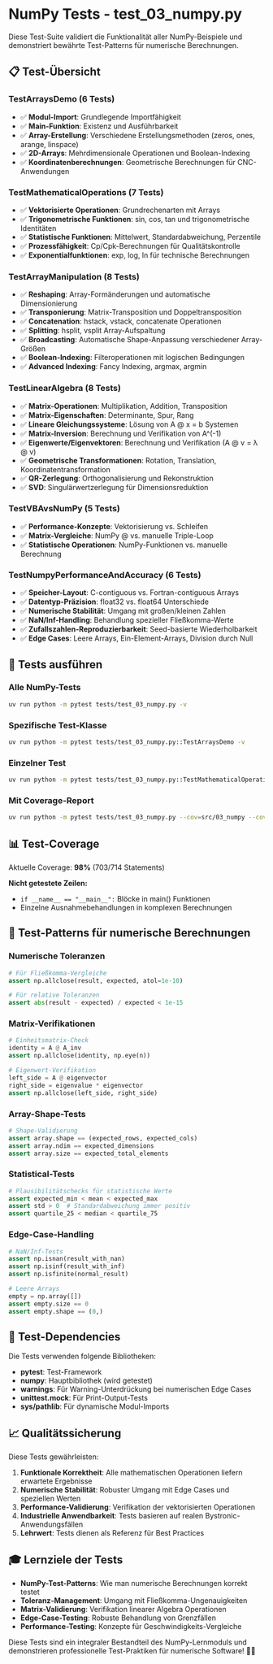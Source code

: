 # NumPy Tests - test_03_numpy.py

Diese Test-Suite validiert die Funktionalität aller NumPy-Beispiele und demonstriert bewährte Test-Patterns für numerische Berechnungen.

## 📋 Test-Übersicht

### **TestArraysDemo** (6 Tests)

- ✅ **Modul-Import**: Grundlegende Importfähigkeit
- ✅ **Main-Funktion**: Existenz und Ausführbarkeit
- ✅ **Array-Erstellung**: Verschiedene Erstellungsmethoden (zeros, ones, arange, linspace)
- ✅ **2D-Arrays**: Mehrdimensionale Operationen und Boolean-Indexing
- ✅ **Koordinatenberechnungen**: Geometrische Berechnungen für CNC-Anwendungen

### **TestMathematicalOperations** (7 Tests)

- ✅ **Vektorisierte Operationen**: Grundrechenarten mit Arrays
- ✅ **Trigonometrische Funktionen**: sin, cos, tan und trigonometrische Identitäten
- ✅ **Statistische Funktionen**: Mittelwert, Standardabweichung, Perzentile
- ✅ **Prozessfähigkeit**: Cp/Cpk-Berechnungen für Qualitätskontrolle
- ✅ **Exponentialfunktionen**: exp, log, ln für technische Berechnungen

### **TestArrayManipulation** (8 Tests)

- ✅ **Reshaping**: Array-Formänderungen und automatische Dimensionierung
- ✅ **Transponierung**: Matrix-Transposition und Doppeltransposition
- ✅ **Concatenation**: hstack, vstack, concatenate Operationen
- ✅ **Splitting**: hsplit, vsplit Array-Aufspaltung
- ✅ **Broadcasting**: Automatische Shape-Anpassung verschiedener Array-Größen
- ✅ **Boolean-Indexing**: Filteroperationen mit logischen Bedingungen
- ✅ **Advanced Indexing**: Fancy Indexing, argmax, argmin

### **TestLinearAlgebra** (8 Tests)

- ✅ **Matrix-Operationen**: Multiplikation, Addition, Transposition
- ✅ **Matrix-Eigenschaften**: Determinante, Spur, Rang
- ✅ **Lineare Gleichungssysteme**: Lösung von A @ x = b Systemen
- ✅ **Matrix-Inversion**: Berechnung und Verifikation von A^(-1)
- ✅ **Eigenwerte/Eigenvektoren**: Berechnung und Verifikation (A @ v = λ @ v)
- ✅ **Geometrische Transformationen**: Rotation, Translation, Koordinatentransformation
- ✅ **QR-Zerlegung**: Orthogonalisierung und Rekonstruktion
- ✅ **SVD**: Singulärwertzerlegung für Dimensionsreduktion

### **TestVBAvsNumPy** (5 Tests)

- ✅ **Performance-Konzepte**: Vektorisierung vs. Schleifen
- ✅ **Matrix-Vergleiche**: NumPy @ vs. manuelle Triple-Loop
- ✅ **Statistische Operationen**: NumPy-Funktionen vs. manuelle Berechnung

### **TestNumpyPerformanceAndAccuracy** (6 Tests)

- ✅ **Speicher-Layout**: C-contiguous vs. Fortran-contiguous Arrays
- ✅ **Datentyp-Präzision**: float32 vs. float64 Unterschiede
- ✅ **Numerische Stabilität**: Umgang mit großen/kleinen Zahlen
- ✅ **NaN/Inf-Handling**: Behandlung spezieller Fließkomma-Werte
- ✅ **Zufallszahlen-Reproduzierbarkeit**: Seed-basierte Wiederholbarkeit
- ✅ **Edge Cases**: Leere Arrays, Ein-Element-Arrays, Division durch Null

## 🚀 Tests ausführen

### Alle NumPy-Tests

```bash
uv run python -m pytest tests/test_03_numpy.py -v
```

### Spezifische Test-Klasse

```bash
uv run python -m pytest tests/test_03_numpy.py::TestArraysDemo -v
```

### Einzelner Test

```bash
uv run python -m pytest tests/test_03_numpy.py::TestMathematicalOperations::test_trigonometric_functions -v
```

### Mit Coverage-Report

```bash
uv run python -m pytest tests/test_03_numpy.py --cov=src/03_numpy --cov-report=html
```

## 📊 Test-Coverage

Aktuelle Coverage: **98%** (703/714 Statements)

**Nicht getestete Zeilen:**

- `if __name__ == "__main__":` Blöcke in main() Funktionen
- Einzelne Ausnahmebehandlungen in komplexen Berechnungen

## 🎯 Test-Patterns für numerische Berechnungen

### **Numerische Toleranzen**

```python
# Für Fließkomma-Vergleiche
assert np.allclose(result, expected, atol=1e-10)

# Für relative Toleranzen
assert abs(result - expected) / expected < 1e-15
```

### **Matrix-Verifikationen**

```python
# Einheitsmatrix-Check
identity = A @ A_inv
assert np.allclose(identity, np.eye(n))

# Eigenwert-Verifikation
left_side = A @ eigenvector
right_side = eigenvalue * eigenvector
assert np.allclose(left_side, right_side)
```

### **Array-Shape-Tests**

```python
# Shape-Validierung
assert array.shape == (expected_rows, expected_cols)
assert array.ndim == expected_dimensions
assert array.size == expected_total_elements
```

### **Statistical-Tests**

```python
# Plausibilitätschecks für statistische Werte
assert expected_min < mean < expected_max
assert std > 0  # Standardabweichung immer positiv
assert quartile_25 < median < quartile_75
```

### **Edge-Case-Handling**

```python
# NaN/Inf-Tests
assert np.isnan(result_with_nan)
assert np.isinf(result_with_inf)
assert np.isfinite(normal_result)

# Leere Arrays
empty = np.array([])
assert empty.size == 0
assert empty.shape == (0,)
```

## 🔧 Test-Dependencies

Die Tests verwenden folgende Bibliotheken:

- **pytest**: Test-Framework
- **numpy**: Hauptbibliothek (wird getestet)
- **warnings**: Für Warning-Unterdrückung bei numerischen Edge Cases
- **unittest.mock**: Für Print-Output-Tests
- **sys/pathlib**: Für dynamische Modul-Imports

## 📈 Qualitätssicherung

Diese Tests gewährleisten:

1. **Funktionale Korrektheit**: Alle mathematischen Operationen liefern erwartete Ergebnisse
2. **Numerische Stabilität**: Robuster Umgang mit Edge Cases und speziellen Werten
3. **Performance-Validierung**: Verifikation der vektorisierten Operationen
4. **Industrielle Anwendbarkeit**: Tests basieren auf realen Bystronic-Anwendungsfällen
5. **Lehrwert**: Tests dienen als Referenz für Best Practices

## 🎓 Lernziele der Tests

- **NumPy-Test-Patterns**: Wie man numerische Berechnungen korrekt testet
- **Toleranz-Management**: Umgang mit Fließkomma-Ungenauigkeiten
- **Matrix-Validierung**: Verifikation linearer Algebra Operationen
- **Edge-Case-Testing**: Robuste Behandlung von Grenzfällen
- **Performance-Testing**: Konzepte für Geschwindigkeits-Vergleiche

Diese Tests sind ein integraler Bestandteil des NumPy-Lernmoduls und demonstrieren professionelle Test-Praktiken für numerische Software! 🧪✨
